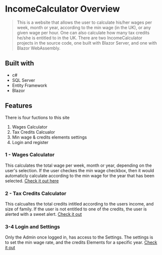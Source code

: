 # IncomeCalculator Overview
> This is a website that allows the user to calculate his/her wages per week, month or year, according to the min wage (in the UK), or any given wage per hour.
> One can also calculate how many tax credits he/she is entitled to in the UK. There are two IncomeCalculator projects in the source code, one built with Blazor Server, and one with Blazor WebAssembly.

## Built with
* c#
* SQL Server
* Entity Framework
* Blazor

## Features
There is four fuctions to this site
1. Wages Calculator
2. Tax Credits Calcualor
3. Min wage & credits elements settings
4. Login and register

### 1 - Wages Calculator
This calculates the total wage per week, month or year, depending on the user's selection. If the user checkes the min wage checkbox, then it would automaticly calculate according to the min wage for the year that has been selected. [Check it out here](https://user-images.githubusercontent.com/70821594/159604621-cdd91dd2-f8a9-4d8f-a321-a2cd09604524.mp4)

### 2 - Tax Credits Calculator
This calcualtes the total credits intitled according to the users income, and size of family. If the user is not entitled to one of the credits, the user is alerted with a sweet alert. [Check it out](https://user-images.githubusercontent.com/70821594/159609635-b574df8c-27fa-42e6-98de-c1489169f4aa.mp4)

### 3-4 Login and Settings
Only the Admin once logged in, has access to the Settings. The settings is to set the min wage rate, and the credits Elements for a specific year.
[Check it out](https://user-images.githubusercontent.com/70821594/159605665-ea9eaf4d-bbbc-417b-8685-279ce88fa608.mp4)






